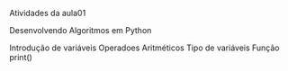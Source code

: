 Atividades da aula01

Desenvolvendo Algoritmos em Python

Introdução de variáveis
Operadoes Aritméticos
Tipo de variáveis
Função print()